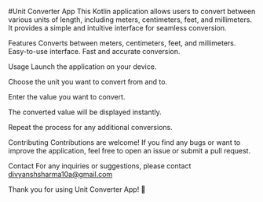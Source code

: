 #Unit Converter App
This Kotlin application allows users to convert between various units of length, including meters, centimeters, feet, and millimeters. It provides a simple and intuitive interface for seamless conversion.

Features
Converts between meters, centimeters, feet, and millimeters.
Easy-to-use interface.
Fast and accurate conversion.

Usage
Launch the application on your device.

Choose the unit you want to convert from and to.

Enter the value you want to convert.

The converted value will be displayed instantly.

Repeat the process for any additional conversions.

Contributing
Contributions are welcome! If you find any bugs or want to improve the application, feel free to open an issue or submit a pull request.

Contact
For any inquiries or suggestions, please contact divyanshsharma10a@gmail.com 

Thank you for using Unit Converter App! 🚀





